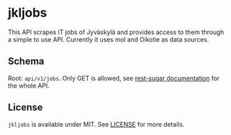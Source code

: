 # jkljobs

This API scrapes IT jobs of Jyväskylä and provides access to them through a simple to use API. Currently it uses mol and Oikotie as data sources.

## Schema

Root: `api/v1/jobs`. Only GET is allowed, see [rest-sugar documentation](https://github.com/sugarjs/rest-sugar) for the whole API.

## License

`jkljobs` is available under MIT. See [LICENSE](https://github.com/geekcollision/jkljobs/blob/master/LICENSE) for more details.
